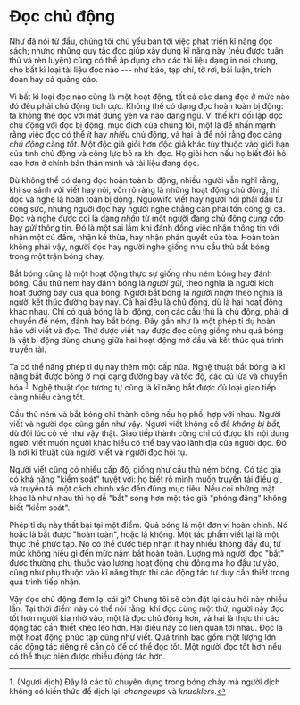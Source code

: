 # Đọc chủ động

Như đã nói từ đầu, chúng tôi chủ yếu bàn tới việc phát triển kĩ năng đọc sách;
nhưng những quy tắc đọc giúp xây dựng kĩ năng này (nếu được tuân thủ và rèn luyện)
cũng có thể áp dụng cho các tài liệu dạng in nói chung, cho bất kì loại tài liệu
đọc nào --- như báo, tạp chí, tờ rơi, bài luận, trích đoạn hay cả quảng cáo.

Vì bất kì loại đọc nào cũng là một hoạt động, tất cả các dạng đọc ở mức nào đó
đều phải chủ động tích cực. Không thể có dạng đọc hoàn toàn bị động: ta không thể
đọc với mắt đứng yên và não đang ngủ. Vì thế khi đối lập đọc chủ động với đọc
bị động, mục đích của chúng tôi, một là để nhấn mạnh rằng việc đọc có thể *ít*
hay *nhiều* chủ động, và hai là để nói rằng đọc càng *chủ động* càng *tốt*. Một
độc giả giỏi hơn độc giả khác tùy thuộc vào giới hạn của tính chủ động và công lực
bỏ ra khi đọc. Họ giỏi hơn nếu họ biết đòi hỏi cao hơn ở chính bản thân mình và
tài liệu đang đọc.

Dù không thể có dạng đọc hoàn toàn bị động, nhiều người vẫn nghĩ rằng, khi so sánh
với viết hay nói, vốn rõ ràng là những hoạt động chủ động, thì đọc và nghe là
hoàn toàn bị động. Nguowifc viết hay người nói phải đầu tư công sức, nhưng 
người đọc hay người nghe chẳng cần phải tốn công gì cả. Đọc và nghe được coi là
dạng *nhận* từ một người đang chủ động *cung cấp* hay *gửi* thông tin. Đó là một
sai lầm khi đánh đồng việc nhận thông tin với nhận một cú đấm, nhận kế thừa, hay
nhận phán quyết của tòa. Hoàn toàn không phải vậy, người đọc hay người nghe giống
như cầu thủ bắt bóng trong một trận bóng chày.

Bắt bóng cũng là một hoạt động thực sự giống như ném bóng hay đánh bóng. Cầu thủ
ném hay đánh bóng là *người gửi*, theo nghĩa là người kích hoạt đường bay của
quả bóng. Người bắt bóng là *người nhận* theo nghĩa là người kết thúc đường bay
này. Cả hai đều là chủ động, dù là hai hoạt động khác nhau. Chỉ có quả bóng là
bị động, còn các cầu thủ là chủ động, phải di chuyển để ném, đánh hay bắt bóng.
Đây gần như là một phép tỉ dụ hoàn hảo với viết và đọc. Thứ được viết hay được
đọc cũng giống như quả bóng là vật bị động dùng chung giữa hai hoạt động mở đầu 
và kết thúc quá trình truyền tải.

Ta có thể nâng phép tỉ dụ này thêm một cấp nữa. Nghệ thuật bắt bóng là kĩ năng
bắt được bóng ở mọi dạng đường bay và tốc độ, các cú lừa và chuyển hóa
<sup id="f01source">[1](#f01)</sup>.
Nghệ thuật đọc tương tự cũng là kĩ năng bắt được đủ loại giao tiếp càng nhiều
càng tốt.

Cầu thủ ném và bắt bóng chỉ thành công nếu họ phối hợp với nhau. Người viết và
người đọc cũng gần như vậy. Người viết không cố để *không bị bắt*, dù đôi lúc
có vẻ như vậy thật. Giao tiếp thành công chỉ có được khi nội dung người viết
muốn người khác hiểu có thể bay vào lãnh địa của người đọc. Đó là nơi kĩ thuật 
của người viết và người đọc hội tụ.

Người viết cũng có nhiều cấp độ, giống như cầu thủ ném bóng. Có tác giả có khả
năng "kiểm soát" tuyệt vời: họ biết rõ mình muốn truyền tải điều gì, và truyền
tải một cách chính xác đến đúng mục tiêu. Nếu coi những mặt khác là như nhau thì
họ dễ "bắt" sóng hơn một tác giả "phóng đãng" không biết "kiểm soát".

Phép tỉ dụ này thất bại tại một điểm. Quả bóng là một đơn vị hoàn chỉnh. Nó hoặc
là bắt được "hoàn toàn", hoặc là không. Một tác phẩm viết lại là một thực thể
phức tạp. Nó có thể được tiếp nhận ít hay nhiều không đầy đủ, từ mức không hiểu
gì đến mức nắm bắt hoàn toàn. Lượng mà người đọc "bắt" được thường phụ thuộc vào 
lượng hoạt động chủ động mà họ đầu tư vào, cũng như phụ thuộc vào kĩ năng thực
thi các động tác tư duy cần thiết trong quá trình tiếp nhận.

Vậy đọc chủ động đem lại cái gì? Chúng tôi sẽ còn đặt lại câu hỏi này nhiều lần.
Tại thời điểm này có thể nói rằng, khi đọc cùng một thứ, người này đọc tốt hơn
người kia nhờ vào, một là đọc chủ động hơn, và hai là thực thi các động tác cần
thiết khéo léo hơn. Hai điều này có liên quan tới nhau. Đọc là một hoạt động
phức tạp cũng như viết. Quá trình bao gồm một lượng lớn các động tác riêng rẽ
cần có để có thể đọc tốt. Một người đọc tốt hơn nếu có thể thực hiện được nhiều 
động tác hơn.

---

<a name="f01">1.</a> (Người dịch) Đây là các từ chuyên dụng trong bóng chày mà người
dịch không có kiến thức để dịch lại: *changeups* và *knucklers*.[↩](#f01source)
